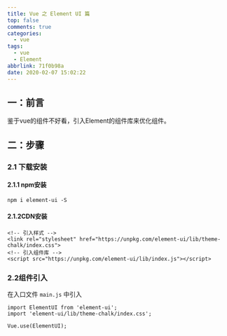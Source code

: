 ```yaml
---
title: Vue 之 Element UI 篇
top: false
comments: true
categories:
  - vue
tags:
  - vue
  - Element
abbrlink: 71f0b98a
date: 2020-02-07 15:02:22
---
```


## 一：前言

鉴于vue的组件不好看，引入Element的组件库来优化组件。

## 二：步骤

### 2.1 下载安装

#### 2.1.1 npm安装

```
npm i element-ui -S
```

#### 2.1.2CDN安装

```
<!-- 引入样式 -->
<link rel="stylesheet" href="https://unpkg.com/element-ui/lib/theme-chalk/index.css">
<!-- 引入组件库 -->
<script src="https://unpkg.com/element-ui/lib/index.js"></script>
```

### 2.2组件引入

在入口文件  `main.js` 中引入 

```
import ElementUI from 'element-ui';
import 'element-ui/lib/theme-chalk/index.css';

Vue.use(ElementUI);
```

